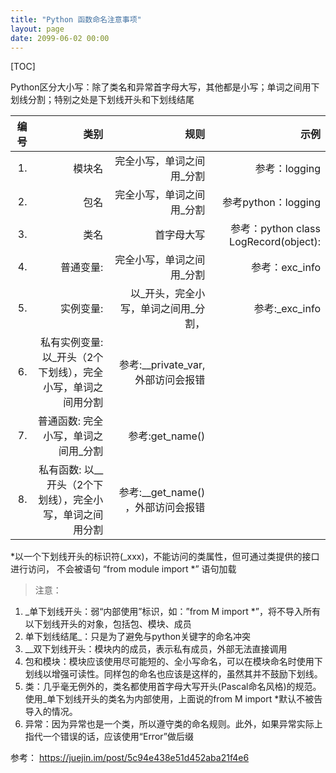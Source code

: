```yaml
---
title: "Python 函数命名注意事项"
layout: page
date: 2099-06-02 00:00
---
```


[TOC]


Python区分大小写：除了类名和异常首字母大写，其他都是小写；单词之间用下划线分割；特别之处是下划线开头和下划线结尾


| 编号 |                                                         类别 |                                 规则 |                                  示例 |
| ---:| -----------------------------------------------------------: | -----------------------------------: | ------------------------------------: |
|   1. |                                                       模块名 |            完全小写，单词之间用_分割 |                         参考：logging |
|   2. |                                                         包名 |            完全小写，单词之间用_分割 |                   参考python：logging |
|   3. |                                                         类名 |                           首字母大写 | 参考：python class LogRecord(object): |
|   4. |                                                    普通变量: |            完全小写，单词之间用_分割 |                        参考：exc_info |
|   5. |                                                    实例变量: | 以_开头，完全小写，单词之间用_分割， |                        参考:_exc_info |
|   6. | 私有实例变量: 以_开头（2个下划线），完全小写，单词之间用分割 |   参考:__private_var, 外部访问会报错 |
|   7. |                          普通函数: 完全小写，单词之间用_分割 |                      参考:get_name() |
|   8. |    私有函数: 以__开头（2个下划线），完全小写，单词之间用分割 |   参考:__get_name() ，外部访问会报错 |


*以一个下划线开头的标识符(_xxx)，不能访问的类属性，但可通过类提供的接口进行访问， 不会被语句 “from module import *” 语句加载

>注意：
1. _单下划线开头：弱“内部使用”标识，如：”from M import *”，将不导入所有以下划线开头的对象，包括包、模块、成员
2. 单下划线结尾_：只是为了避免与python关键字的命名冲突
3. __双下划线开头：模块内的成员，表示私有成员，外部无法直接调用
4. 包和模块：模块应该使用尽可能短的、全小写命名，可以在模块命名时使用下划线以增强可读性。同样包的命名也应该是这样的，虽然其并不鼓励下划线。
5. 类：几乎毫无例外的，类名都使用首字母大写开头(Pascal命名风格)的规范。使用_单下划线开头的类名为内部使用，上面说的from M import *默认不被告导入的情况。
6. 异常：因为异常也是一个类，所以遵守类的命名规则。此外，如果异常实际上指代一个错误的话，应该使用“Error”做后缀







参考： https://juejin.im/post/5c94e438e51d452aba21f4e6